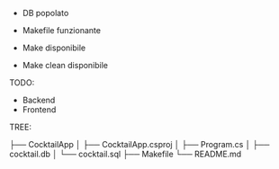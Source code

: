 -   DB popolato
-   Makefile funzionante

-   Make disponibile
-   Make clean disponibile

TODO: 
-   Backend
-   Frontend


TREE:

├── CocktailApp
│   ├── CocktailApp.csproj
│   ├── Program.cs
│   ├── cocktail.db
│   └── cocktail.sql
├── Makefile
└── README.md